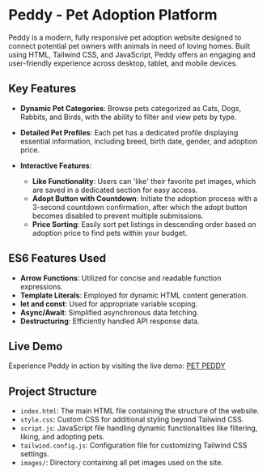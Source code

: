 # Peddy - Pet Adoption Platform

Peddy is a modern, fully responsive pet adoption website designed to connect potential pet owners with animals in need of loving homes. Built using HTML, Tailwind CSS, and JavaScript, Peddy offers an engaging and user-friendly experience across desktop, tablet, and mobile devices.

## Key Features

- **Dynamic Pet Categories**: Browse pets categorized as Cats, Dogs, Rabbits, and Birds, with the ability to filter and view pets by type.

- **Detailed Pet Profiles**: Each pet has a dedicated profile displaying essential information, including breed, birth date, gender, and adoption price.

- **Interactive Features**:
  - **Like Functionality**: Users can 'like' their favorite pet images, which are saved in a dedicated section for easy access.
  - **Adopt Button with Countdown**: Initiate the adoption process with a 3-second countdown confirmation, after which the adopt button becomes disabled to prevent multiple submissions.
  - **Price Sorting**: Easily sort pet listings in descending order based on adoption price to find pets within your budget.

## ES6 Features Used

- **Arrow Functions**: Utilized for concise and readable function expressions.
- **Template Literals**: Employed for dynamic HTML content generation.
- **let and const**: Used for appropriate variable scoping.
- **Async/Await**: Simplified asynchronous data fetching.
- **Destructuring**: Efficiently handled API response data.

## Live Demo

Experience Peddy in action by visiting the live demo: [PET PEDDY]([https://example.com](https://peddy-a-adoption-platform.netlify.app/))

## Project Structure

- `index.html`: The main HTML file containing the structure of the website.
- `style.css`: Custom CSS for additional styling beyond Tailwind CSS.
- `script.js`: JavaScript file handling dynamic functionalities like filtering, liking, and adopting pets.
- `tailwind.config.js`: Configuration file for customizing Tailwind CSS settings.
- `images/`: Directory containing all pet images used on the site.
